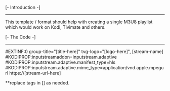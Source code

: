 [- Introduction -]
______________________________________________________________

This template / format should help with creating a single M3U8 playlist which would work on Kodi, Tivimate and others.

[- The Code -]
______________________________________________________________

#EXTINF:0 group-title="[title-here]" tvg-logo="[logo-here]", [stream-name]
#KODIPROP:inputstreamaddon=inputstream.adaptive
#KODIPROP:inputstream.adaptive.manifest_type=hls
#KODIPROP:inputstream.adaptive.mime_type=application/vnd.apple.mpegurl
https://[stream-url-here]

**replace tags in [] as needed.
